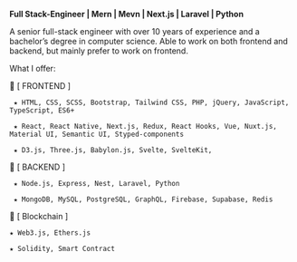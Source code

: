 

<strong>Full Stack-Engineer | Mern | Mevn | Next.js | Laravel | Python</strong>

A senior full-stack engineer with over 10 years of experience and a bachelor’s degree in computer science. Able to work on both frontend and backend, but mainly prefer to work on frontend.

What I offer:

👑  [ FRONTEND ] 

     ★ HTML, CSS, SCSS, Bootstrap, Tailwind CSS, PHP, jQuery, JavaScript, TypeScript, ES6+ 
  
     ★ React, React Native, Next.js, Redux, React Hooks, Vue, Nuxt.js, Material UI, Semantic UI, Styped-components
  
     ★ D3.js, Three.js, Babylon.js, Svelte, SvelteKit, 

👑  [ BACKEND ] 

     ★ Node.js, Express, Nest, Laravel, Python
  
     ★ MongoDB, MySQL, PostgreSQL, GraphQL, Firebase, Supabase, Redis

👑  [ Blockchain ] 

    ★ Web3.js, Ethers.js

    ★ Solidity, Smart Contract


<!---
diegomiranda1991/diegomiranda1991 is a ✨ special ✨ repository because its `README.md` (this file) appears on your GitHub profile.
You can click the Preview link to take a look at your changes.
--->
